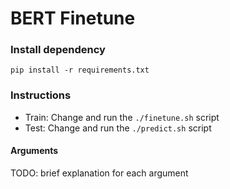 # BERT Finetune

### Install dependency
```
pip install -r requirements.txt
```

### Instructions

- Train: Change and run the `./finetune.sh` script
- Test: Change and run the `./predict.sh` script

#### Arguments

TODO: brief explanation for each argument